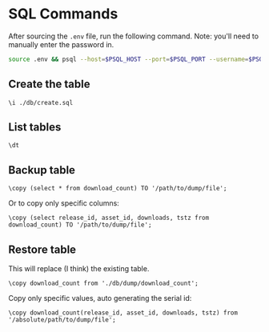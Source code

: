 # SQL Commands

After sourcing the `.env` file, run the following command. Note: you'll need to manually enter the password in.

```bash
source .env && psql --host=$PSQL_HOST --port=$PSQL_PORT --username=$PSQL_USER --password --dbname=$PSQL_DATABASE
```

## Create the table

```
\i ./db/create.sql
```

## List tables

```
\dt
```

## Backup table

```
\copy (select * from download_count) TO '/path/to/dump/file';
```

Or to copy only specific columns:

```
\copy (select release_id, asset_id, downloads, tstz from download_count) TO '/path/to/dump/file';
```

## Restore table

This will replace (I think) the existing table.

```
\copy download_count from './db/dump/download_count';
```

Copy only specific values, auto generating the serial id:

```
\copy download_count(release_id, asset_id, downloads, tstz) from '/absolute/path/to/dump/file';
```
